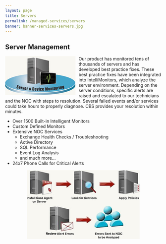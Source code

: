 ```yaml
---
layout: page
title: Servers
permalink: /managed-services/servers
banner: banner-services-servers.jpg
---
```


## Server Management

<img src="/images/server_device_monitoring.jpg" style="float:left;padding:0 10px 10px 0">

Our product has monitored tens of thousands of servers and has developed best practice fixes. These best practice fixes have been integrated into IntelliMonitors, which analyze the server environment. Depending on the server conditions, specific alerts are raised and escalated to our technicians and the NOC with steps to resolution. Several failed events and/or services could take hours to properly diagnose. CBS provides your resolution within minutes.

* Over 1500 Built-in Intelligent Monitors
* Custom Defined Monitors
* Extensive NOC Services
  * Exchange Health Checks / Troubleshooting
  * Active Directory
  * SQL Performance
  * Event Log Analysis
  * and much more...
* 24x7 Phone Calls for Critical Alerts

<center><img src="/images/server_device_monitoring_2.jpg" /></center>

